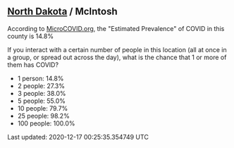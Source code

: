 
## [North Dakota](/united-states/north-dakota) / McIntosh

According to [MicroCOVID.org](http://microcovid.org),
the "Estimated Prevalence" of COVID in this county is 14.8%

If you interact with a certain number of people in this location
(all at once in a group, or spread out across the day), what is the chance that
1 or more of them has COVID?

- 1 person: 14.8%
- 2 people: 27.3%
- 3 people: 38.0%
- 5 people: 55.0%
- 10 people: 79.7%
- 25 people: 98.2%
- 100 people: 100.0%

Last updated: 2020-12-17 00:25:35.354749 UTC
